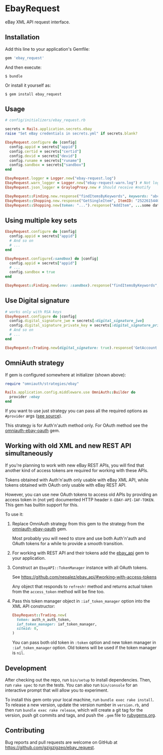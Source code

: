 # EbayRequest

eBay XML API request interface.

## Installation

Add this line to your application's Gemfile:

```ruby
gem 'ebay_request'
```

And then execute:

    $ bundle

Or install it yourself as:

    $ gem install ebay_request

## Usage

```ruby
# config/initializers/ebay_request.rb

secrets = Rails.application.secrets.ebay
raise "Set eBay credentials in secrets.yml" if secrets.blank?

EbayRequest.configure do |config|
  config.appid = secrets["appid"]
  config.certid = secrets["certid"]
  config.devid = secrets["devid"]
  config.runame = secrets["runame"]
  config.sandbox = secrets["sandbox"]
end

EbayRequest.logger = Logger.new("ebay-request.log")
EbayRequest.warn_logger = Logger.new("ebay-request-warn.log") # Not logged otherwise
EbayRequest.json_logger = GraylogProxy.new # Should receive #notify
```

```ruby
EbayRequest::Finding.new.response("findItemsByKeywords", keywords: "abc")
EbayRequest::Shopping.new.response("GetSingleItem", ItemID: "252261544055")
EbayRequest::Shopping.new(token: "...").response("AddItem", ...some data...)
```

## Using multiple key sets

```ruby
EbayRequest.configure do |config|
  config.appid = secrets["appid"]
  # And so on
  # ...
end

EbayRequest.configure(:sandbox) do |config|
  config.appid = secrets["appid"]
  # ...
  config.sandbox = true  
end

EbayRequest::Finding.new(env: :sandbox).response("findItemsByKeywords", keywords: "abc")
```

## Use Digital signature

```ruby
# works only with RSA keys
EbayRequest.configure do |config|
  config.digital_signature_jwe = secrets[:digital_signature_jwe]
  config.digital_signature_private_key = secrets[:digital_signature_private_key]
  # And so on
  # ...
end

EbayRequest::Trading.new(digital_signature: true).response('GetAccount', ...some data...)
```



## OmniAuth strategy

If gem is configured somewhere at initializer (shown above):

```ruby
require "omniauth/strategies/ebay"

Rails.application.config.middleware.use OmniAuth::Builder do
  provider :ebay
end
```

If you want to use just strategy you can pass all the required options as `#provider` args ([see source](https://github.com/gzigzigzeo/ebay_request/blob/master/lib/omniauth/strategies/ebay.rb#L4)).

This strategy is for Auth'n'auth method only. For OAuth method see the [omniauth-ebay-oauth](https://github.com/evilmartians/omniauth-ebay-oauth) gem.


## Working with old XML and new REST API simultaneously

If you're planning to work with new eBay REST APIs, you will find that another kind of access tokens are required for working with these APIs.

Tokens obtained with Auth'n'auth only usable with eBay XML API, while tokens obtained with OAuth only usable with eBay REST API.

However, you can use new OAuth tokens to access old APIs by providing an access token in (not yet) documented HTTP header `X-EBAY-API-IAF-TOKEN`. This gem has builtin support for this.

To use it:

 1. Replace OmniAuth strategy from this gem to the strategy from the [omniauth-ebay-oauth](https://github.com/evilmartians/omniauth-ebay-oauth) gem.

    Most probably you will need to store and use both Auth'n'auth and OAuth tokens for a while to provide a smooth transition.

 2. For working with REST API and their tokens add the [ebay_api](https://github.com/nepalez/ebay_api/) gem to your application.

 3. Construct an `EbayAPI::TokenManager` instance with all OAuth tokens.

    See https://github.com/nepalez/ebay_api/#working-with-access-tokens

    Any object that responds to `refresh!` method and returns actual token from the `access_token` method will be fine too.

 4. Pass this token manager object in `:iaf_token_manager` option into the XML API constructor:

    ```ruby
    EbayRequest::Trading.new(
      token: auth_n_auth_token,
      iaf_token_manager: iaf_token_manager,
      siteid: 0,
    )
    ```

    You can pass both old token in `:token` option and new token manager in `:iaf_token_manager` option. Old tokens will be used if the token manager is `nil`.


## Development

After checking out the repo, run `bin/setup` to install dependencies. Then, run `rake spec` to run the tests. You can also run `bin/console` for an interactive prompt that will allow you to experiment.

To install this gem onto your local machine, run `bundle exec rake install`. To release a new version, update the version number in `version.rb`, and then run `bundle exec rake release`, which will create a git tag for the version, push git commits and tags, and push the `.gem` file to [rubygems.org](https://rubygems.org).

## Contributing

Bug reports and pull requests are welcome on GitHub at https://github.com/gzigzigzeo/ebay_request.
